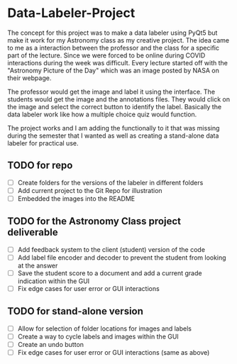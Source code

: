 # Data-Labeler-Project
The concept for this project was to make a data labeler using PyQt5 but make it work for my Astronomy class as my creative project.
The idea came to me as a interaction between the professor and the class for a specific part of the lecture. Since we were
forced to be online during COVID interactions during the week was difficult. Every lecture started off with the
"Astronomy Picture of the Day" which was an image posted by NASA on their webpage. 

The professor would get the image and label it using the interface. The students would get the image and the annotations files. They
would click on the image and select the correct button to identify the label. Basically the data labeler work like how a multiple choice
quiz would function.

The project works and I am adding the functionally to it that was missing during the semester that I wanted as well as creating a stand-alone
data labeler for practical use.

## TODO for repo
- [ ] Create folders for the versions of the labeler in different folders
- [ ] Add current project to the Git Repo for illustration
- [ ] Embedded the images into the README

## TODO for the Astronomy Class project deliverable
- [ ] Add feedback system to the client (student) version of the code
- [ ] Add label file encoder and decoder to prevent the student from looking at the answer
- [ ] Save the student score to a document and add a current grade indication within the GUI
- [ ] Fix edge cases for user error or GUI interactions

## TODO for stand-alone version
- [ ] Allow for selection of folder locations for images and labels
- [ ] Create a way to cycle labels and images within the GUI
- [ ] Create an undo button
- [ ] Fix edge cases for user error or GUI interactions (same as above)
